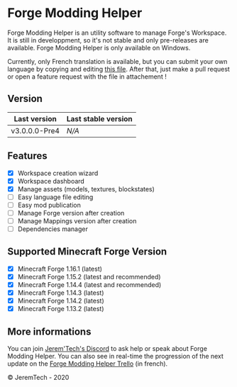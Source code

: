 # Forge Modding Helper
Forge Modding Helper is an utility software to manage Forge's Workspace.
It is still in developpment, so it's not stable and only pre-releases are available.
Forge Modding Helper is only available on Windows.

Currently, only French translation is available, but you can submit your own language by copying and editing [this file](https://github.com/JeremTech/Forge-Modding-Helper/blob/master/Forge%20Modding%20Helper%203/Resources/Languages/french.json).
After that, just make a pull request or open a feature request with the file in attachement !

## Version

Last version | Last stable version
------------ | -------------
v3.0.0.0-Pre4 | *N/A*

## Features

- [x] Workspace creation wizard
- [x] Workspace dashboard
- [x] Manage assets (models, textures, blockstates)
- [ ] Easy language file editing 
- [ ] Easy mod publication
- [ ] Manage Forge version after creation
- [ ] Manage Mappings version after creation
- [ ] Dependencies manager

## Supported Minecraft Forge Version

- [x] Minecraft Forge 1.16.1 (latest)
- [x] Minecraft Forge 1.15.2 (latest and recommended)
- [x] Minecraft Forge 1.14.4 (latest and recommended)
- [x] Minecraft Forge 1.14.3 (latest)
- [x] Minecraft Forge 1.14.2 (latest)
- [x] Minecraft Forge 1.13.2 (latest)

## More informations 

You can join [Jerem'Tech's Discord](https://discord.com/invite/GWcM5gq) to ask help or speak about Forge Modding Helper.
You can also see in real-time the progression of the next update on the [Forge Modding Helper Trello](https://trello.com/b/4C7TwCta/forge-modding-helper) (in french).

© JeremTech - 2020
